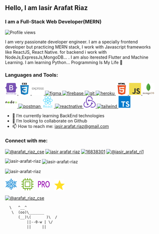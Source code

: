 ## Hello, I am Iasir Arafat Riaz
### I am a Full-Stack Web Developer(MERN)
<!-- ![I am a Full-Stack Web Developer(MERN)](https://scontent.fdac23-1.fna.fbcdn.net/v/t39.30808-6/265361091_303487594994156_8997119314092618165_n.png?_nc_cat=101&ccb=1-5&_nc_sid=e3f864&_nc_eui2=AeEn103Sko3-rwBdsP4YqLh1TN3YTG7BZ6xM3dhMbsFnrDF4bMj-FJXCM944dEqrsQpGjQujUCoRSZ9oiKa868w6&_nc_ohc=n4SIWEOhrt4AX8w1Tgl&_nc_ht=scontent.fdac23-1.fna&oh=8e313f339cd903f6dbf32df5a8514155&oe=61B71BE5) -->

![Profile views](https://gpvc.arturio.dev/Iasir-Arafat-riaz)  

I am very passionate developer engineer. I am a specially frontend developer but practicing MERN stack, I work with Javascript frameworks like ReactJS, React Native. for backend i work with NodeJs,ExpressJs,MongoDB... . I am also iterested Flutter and Machine Learning.  I am learning Python... Programming Is My Life 👋

<h3 align="left">Languages and Tools:</h3>
<p align="left"> <a href="https://getbootstrap.com" target="_blank" rel="noreferrer"> <img src="https://raw.githubusercontent.com/devicons/devicon/master/icons/bootstrap/bootstrap-plain-wordmark.svg" alt="bootstrap" width="40" height="40"/> </a> <a href="https://www.w3schools.com/css/" target="_blank" rel="noreferrer"> <img src="https://raw.githubusercontent.com/devicons/devicon/master/icons/css3/css3-original-wordmark.svg" alt="css3" width="40" height="40"/> </a> <a href="https://expressjs.com" target="_blank" rel="noreferrer"> <img src="https://raw.githubusercontent.com/devicons/devicon/master/icons/express/express-original-wordmark.svg" alt="express" width="40" height="40"/> </a> <a href="https://www.figma.com/" target="_blank" rel="noreferrer"> <img src="https://www.vectorlogo.zone/logos/figma/figma-icon.svg" alt="figma" width="40" height="40"/> </a> <a href="https://firebase.google.com/" target="_blank" rel="noreferrer"> <img src="https://www.vectorlogo.zone/logos/firebase/firebase-icon.svg" alt="firebase" width="40" height="40"/> </a> <a href="https://git-scm.com/" target="_blank" rel="noreferrer"> <img src="https://www.vectorlogo.zone/logos/git-scm/git-scm-icon.svg" alt="git" width="40" height="40"/> </a> <a href="https://heroku.com" target="_blank" rel="noreferrer"> <img src="https://www.vectorlogo.zone/logos/heroku/heroku-icon.svg" alt="heroku" width="40" height="40"/> </a> <a href="https://www.w3.org/html/" target="_blank" rel="noreferrer"> <img src="https://raw.githubusercontent.com/devicons/devicon/master/icons/html5/html5-original-wordmark.svg" alt="html5" width="40" height="40"/> </a> <a href="https://developer.mozilla.org/en-US/docs/Web/JavaScript" target="_blank" rel="noreferrer"> <img src="https://raw.githubusercontent.com/devicons/devicon/master/icons/javascript/javascript-original.svg" alt="javascript" width="40" height="40"/> </a> <a href="https://www.mongodb.com/" target="_blank" rel="noreferrer"> <img src="https://raw.githubusercontent.com/devicons/devicon/master/icons/mongodb/mongodb-original-wordmark.svg" alt="mongodb" width="40" height="40"/> </a> <a href="https://nodejs.org" target="_blank" rel="noreferrer"> <img src="https://raw.githubusercontent.com/devicons/devicon/master/icons/nodejs/nodejs-original-wordmark.svg" alt="nodejs" width="40" height="40"/> </a> <a href="https://postman.com" target="_blank" rel="noreferrer"> <img src="https://www.vectorlogo.zone/logos/getpostman/getpostman-icon.svg" alt="postman" width="40" height="40"/> </a> <a href="https://reactjs.org/" target="_blank" rel="noreferrer"> <img src="https://raw.githubusercontent.com/devicons/devicon/master/icons/react/react-original-wordmark.svg" alt="react" width="40" height="40"/> </a> <a href="https://reactnative.dev/" target="_blank" rel="noreferrer"> <img src="https://reactnative.dev/img/header_logo.svg" alt="reactnative" width="40" height="40"/> </a> <a href="https://redux.js.org" target="_blank" rel="noreferrer"> <img src="https://raw.githubusercontent.com/devicons/devicon/master/icons/redux/redux-original.svg" alt="redux" width="40" height="40"/> </a> <a href="https://tailwindcss.com/" target="_blank" rel="noreferrer"> <img src="https://www.vectorlogo.zone/logos/tailwindcss/tailwindcss-icon.svg" alt="tailwind" width="40" height="40"/> </a> <a href="https://www.typescriptlang.org/" target="_blank" rel="noreferrer"> <img src="https://raw.githubusercontent.com/devicons/devicon/master/icons/typescript/typescript-original.svg" alt="typescript" width="40" height="40"/> </a> </p>


- 🌱 I’m currently learning BackEnd technologies 
- 👯 I’m looking to collaborate on Github 
- 📫 How to reach me: iasir.arafat.riaz@gmail.com 



<h3 align="left">Connect with me:</h3>
<p align="left">
<a href="https://twitter.com/@arafat_riaz_cse" target="blank"><img align="center" src="https://raw.githubusercontent.com/rahuldkjain/github-profile-readme-generator/master/src/images/icons/Social/twitter.svg" alt="@arafat_riaz_cse" height="30" width="40" /></a>
<a href="https://linkedin.com/in/iasir arafat riaz" target="blank"><img align="center" src="https://raw.githubusercontent.com/rahuldkjain/github-profile-readme-generator/master/src/images/icons/Social/linked-in-alt.svg" alt="iasir arafat riaz" height="30" width="40" /></a>
<a href="https://stackoverflow.com/users/16838301" target="blank"><img align="center" src="https://raw.githubusercontent.com/rahuldkjain/github-profile-readme-generator/master/src/images/icons/Social/stack-overflow.svg" alt="16838301" height="30" width="40" /></a>
<a href="https://www.hackerrank.com/@iasir_arafat_ri1" target="blank"><img align="center" src="https://raw.githubusercontent.com/rahuldkjain/github-profile-readme-generator/master/src/images/icons/Social/hackerrank.svg" alt="@iasir_arafat_ri1" height="30" width="40" /></a>
</p>

<p><img align="left" src="https://github-readme-stats.vercel.app/api/top-langs?username=iasir-arafat-riaz&show_icons=true&locale=en&layout=compact" alt="iasir-arafat-riaz" /></p>

<p>&nbsp;<img align="center" src="https://github-readme-stats.vercel.app/api?username=iasir-arafat-riaz&show_icons=true&locale=en" alt="iasir-arafat-riaz" /></p>

<p><img align="center" src="https://github-readme-streak-stats.herokuapp.com/?user=iasir-arafat-riaz&" alt="iasir-arafat-riaz" /></p>

<!-- [![trophy](https://github-profile-trophy.vercel.app/?username=Iasir-Arafat-riaz)](https://github.com/ryo-ma/github-profile-trophy) -->

<a href='https://archiveprogram.github.com/'><img src='https://raw.githubusercontent.com/acervenky/animated-github-badges/master/assets/acbadge.gif' width='40' height='40'></a> <a href='https://docs.github.com/en/developers'><img src='https://raw.githubusercontent.com/acervenky/animated-github-badges/master/assets/devbadge.gif' width='40' height='40'></a> <a href='https://github.com/pricing'><img src='https://raw.githubusercontent.com/acervenky/animated-github-badges/master/assets/pro.gif' width='40' height='40'></a> <a href='https://stars.github.com/'><img src='https://raw.githubusercontent.com/acervenky/animated-github-badges/master/assets/starbadge.gif' width='35' height='35'></a> 



<!-- [![Top Langs](https://github-readme-stats.vercel.app/api/top-langs/?username=Iasir-Arafat-riaz)](https://github.com/anuraghazra/github-readme-stats) -->

<!-- ![GitHub stats](https://github-readme-stats.vercel.app/api?username=Iasir-Arafat-riaz&show_icons=true&count_private=true)   -->

<!-- ![GitHub Activity Graph](https://activity-graph.herokuapp.com/graph?username=Iasir-Arafat-riaz)  

![GitHub metrics](https://metrics.lecoq.io/Iasir-Arafat-riaz)  

![GitHub streak stats](https://github-readme-streak-stats.herokuapp.com/?user=Iasir-Arafat-riaz)   -->




<!-- <p align="left"> <img src="https://komarev.com/ghpvc/?username=iasir-arafat-riaz&label=Profile%20views&color=0e75b6&style=flat" alt="iasir-arafat-riaz" /> </p>

<p align="left"> <a href="https://github.com/ryo-ma/github-profile-trophy"><img src="https://github-profile-trophy.vercel.app/?username=iasir-arafat-riaz" alt="iasir-arafat-riaz" /></a> </p>
 -->
<p align="left"> <a href="https://twitter.com/@arafat_riaz_cse" target="blank"><img src="https://img.shields.io/twitter/follow/@arafat_riaz_cse?logo=twitter&style=for-the-badge" alt="@arafat_riaz_cse" /></a> </p>


      \   ^__^
       \  (oo)\_______
          (__)\(       )\  /
              ||--0-w | \/
              ||     ||





